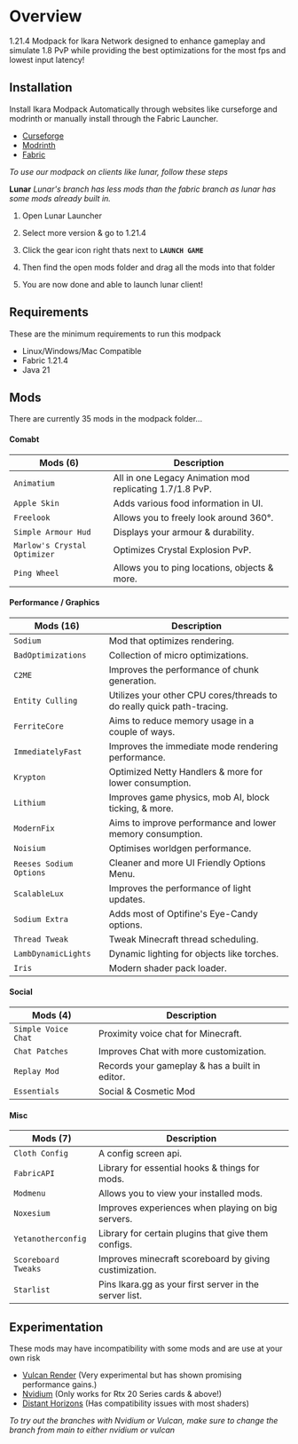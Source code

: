 # Overview
1.21.4 Modpack for Ikara Network designed to enhance gameplay and simulate 1.8 PvP while providing the best optimizations for the most fps and lowest input latency!

## Installation
Install Ikara Modpack Automatically through websites like curseforge and modrinth or manually install through the Fabric Launcher.

- [Curseforge](https://www.curseforge.com/members/oipika/projects)
- [Modrinth](https://modrinth.com/organization/ikara)
- [Fabric](https://maven.fabricmc.net/net/fabricmc/fabric-installer/1.0.3/fabric-installer-1.0.3.exe)

*To use our modpack on clients like lunar, follow these steps*

**Lunar**
 *Lunar's branch has less mods than the fabric branch as lunar has some mods already built in.*

1. Open Lunar Launcher

2. Select more version & go to 1.21.4

3. Click the gear icon right thats next to **`LAUNCH GAME`**

4. Then find the open mods folder and drag all the mods into that folder

5. You are now done and able to launch lunar client!

## Requirements
These are the minimum requirements to run this modpack

- Linux/Windows/Mac Compatible
- Fabric 1.21.4
- Java 21

## Mods
There are currently 35 mods in the modpack folder...
 
#### Comabt
 
| Mods (6)     		  		   | Description 											  |
|------------------------------|----------------------------------------------------------|
| `Animatium`  				   | All in one Legacy Animation mod replicating 1.7/1.8 PvP. |
| `Apple Skin` 				   | Adds various food information in UI.                     |
| `Freelook`   		 		   | Allows you to freely look around 360°.		     		  |
| `Simple Armour Hud`		   | Displays your armour & durability.		  				  |
| `Marlow's Crystal Optimizer` | Optimizes Crystal Explosion PvP.                         |
| `Ping Wheel` 		  		   | Allows you to ping locations, objects & more.		      |
 
#### Performance / Graphics
 
| Mods (16)    			  | Description 																  |
|-------------------------|-------------------------------------------------------------------------------|
| `Sodium` 			 	  | Mod that optimizes rendering.		    							 		  |
| `BadOptimizations` 	  | Collection of micro optimizations.		    								  |
| `C2ME` 			 	  | Improves the performance of chunk generation. 		   						  |
| `Entity Culling` 	 	  | Utilizes your other CPU cores/threads to do really quick path-tracing. 		  |
| `FerriteCore` 	 	  | Aims to reduce memory usage in a couple of ways.		 				      |
| `ImmediatelyFast`  	  | Improves the immediate mode rendering performance. 		   					  |
| `Krypton` 		 	  | Optimized Netty Handlers & more for lower consumption. 		 			      |
| `Lithium` 		 	  | Improves game physics, mob AI, block ticking, & more. 		 			      |
| `ModernFix`		 	  | Aims to improve performance and lower memory consumption. 	  			      |     				      
| `Noisium` 		 	  | Optimises worldgen performance. 	       									  |
| `Reeses Sodium Options` | Cleaner and more UI Friendly Options Menu.									  |
| `ScalableLux` 		  | Improves the performance of light updates. 									  |
| `Sodium Extra` 		  | Adds most of Optifine's Eye-Candy options. 									  |
| `Thread Tweak` 		  | Tweak Minecraft thread scheduling. 		    								  |
| `LambDynamicLights`	  | Dynamic lighting for objects like torches. 				        			  |
| `Iris`				  | Modern shader pack loader. 				 									  |

#### Social
 
| Mods (4)            | Description 						   		   |
|---------------------|------------------------------------------------|
| `Simple Voice Chat` | Proximity voice chat for Minecraft.    	 	   |
| `Chat Patches`      | Improves Chat with more customization. 		   |
| `Replay Mod`        | Records your gameplay & has a built in editor. |
| `Essentials`        | Social & Cosmetic Mod               		   |

#### Misc
 
| Mods (7)            | Description 										   |
|---------------------|--------------------------------------------------------|
| `Cloth Config` 	  | A config screen api.		    			           |
| `FabricAPI` 		  | Library for essential hooks & things for mods.         |
| `Modmenu` 		  | Allows you to view your installed mods.		           |
| `Noxesium` 		  | Improves experiences when playing on big servers.      |
| `Yetanotherconfig`  | Library for certain plugins that give them configs.	   |
| `Scoreboard Tweaks` | Improves minecraft scoreboard by giving custimization. |
| `Starlist`  		  | Pins Ikara.gg as your first server in the server list. |


## Experimentation
These mods may have incompatibility with some mods and are use at your own risk

- [Vulcan Render](https://modrinth.com/mod/vulkanmod) (Very experimental but has shown promising performance gains.)
- [Nvidium](https://modrinth.com/mod/nvidium) (Only works for Rtx 20 Series cards & above!)
- [Distant Horizons](https://modrinth.com/mod/distanthorizons) (Has compatibility issues with most shaders)

*To try out the branches with Nvidium or Vulcan, make sure to change the branch from main to either nvidium or vulcan*

